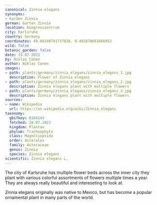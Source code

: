 ```yaml
---
canonical: Zinnia elegans
synonyms:
- Garden Zinnia
german: Garten Zinnie
location: Kongresszentrum
city: Karlsruhe
country: Germany
coordinates: 49.00240741737028, 8.402878661666952
wild: false
botanic_garden: false
date: 15.07.2023
by: Niklas Conen
author: Niklas Conen
images:
- path: plants/germany/zinnia_elegans/zinnia_elegans_1.jpg
  description: Flower of Zinnia elegans
- path: plants/germany/zinnia_elegans/zinnia_elegans_2.jpg
  description: Zinnia elegans plant with multiple flowers
- path: plants/germany/zinnia_elegans/zinnia_elegans_3.jpg
  description: Zinnia elegans plant with multiple flowers
sources:
- name: Wikipedia
  url: https://en.wikipedia.org/wiki/Zinnia_elegans
taxonomy:
  gbifkey: 8184143
  fetched: 28.07.2023
  kingdom: Plantae
  phylum: Tracheophyta
  class: Magnoliopsida
  order: Asterales
  family: Asteraceae
  genus: Zinnia
  species: Zinnia elegans
scientific: Zinnia elegans L.
---
```


The city of Karlsruhe has multiple flower beds across the inner city they plant with various colorful assortments of flowers multiple times a year. They are always really beautiful and intereseting to look at.

Zinnia elegans originally was native to Mexico, but has become a popular ornamental plant in many parts of the world.
